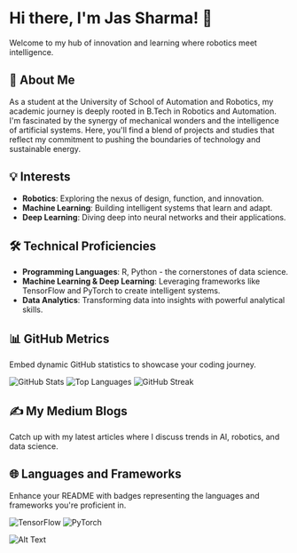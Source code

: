 # Hi there, I'm Jas Sharma! 👋

Welcome to my hub of innovation and learning where robotics meet intelligence.

## 🤖 About Me
As a student at the University of School of Automation and Robotics, my academic journey is deeply rooted in B.Tech in Robotics and Automation. I'm fascinated by the synergy of mechanical wonders and the intelligence of artificial systems. Here, you'll find a blend of projects and studies that reflect my commitment to pushing the boundaries of technology and sustainable energy.

## 💡 Interests
- **Robotics**: Exploring the nexus of design, function, and innovation.
- **Machine Learning**: Building intelligent systems that learn and adapt.
- **Deep Learning**: Diving deep into neural networks and their applications.
  
## 🛠️ Technical Proficiencies
- **Programming Languages**: R, Python - the cornerstones of data science.
- **Machine Learning & Deep Learning**: Leveraging frameworks like TensorFlow and PyTorch to create intelligent systems.
- **Data Analytics**: Transforming data into insights with powerful analytical skills.

## 📊 GitHub Metrics
Embed dynamic GitHub statistics to showcase your coding journey.

<!-- Replace 'yourusername' with your actual GitHub username -->
![GitHub Stats](https://github-readme-stats.vercel.app/api?username=yourusername&show_icons=true)
![Top Languages](https://github-readme-stats.vercel.app/api/top-langs/?username=yourusername&layout=compact)
![GitHub Streak](https://github-readme-streak-stats.herokuapp.com/?user=yourusername)
<!-- Add other metrics as needed -->

## ✍️ My Medium Blogs
Catch up with my latest articles where I discuss trends in AI, robotics, and data science.
<!-- Include links to your Medium blogs -->

## 🌐 Languages and Frameworks
Enhance your README with badges representing the languages and frameworks you're proficient in.

<!-- Use the Shields IO service to generate badges: https://shields.io/ -->
![TensorFlow](https://img.shields.io/badge/TensorFlow-FF6F00?logo=TensorFlow&logoColor=white)
![PyTorch](https://img.shields.io/badge/PyTorch-EE4C2C?logo=PyTorch&logoColor=white)
<!-- Add more badges as needed -->

<!-- Include a gif that resonates with your profile theme -->
![Alt Text](https://i.pinimg.com/originals/9b/2b/2a/9b2b2a3a89e55d72d0bd6657cf7c6fd2.gif)
